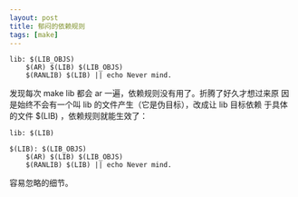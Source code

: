 ```yaml
---
layout: post
title: 郁闷的依赖规则
tags: [make]
---
```


    lib: $(LIB_OBJS)
    	$(AR) $(LIB) $(LIB_OBJS)
    	$(RANLIB) $(LIB) || echo Never mind.

发现每次 make lib 都会 ar 一遍，依赖规则没有用了。折腾了好久才想过来原
因是始终不会有一个叫 lib 的文件产生（它是伪目标），改成让 lib 目标依赖
于具体的文件 $(LIB) ，依赖规则就能生效了：

    lib: $(LIB)

    $(LIB): $(LIB_OBJS)
    	$(AR) $(LIB) $(LIB_OBJS)
    	$(RANLIB) $(LIB) || echo Never mind.

容易忽略的细节。

